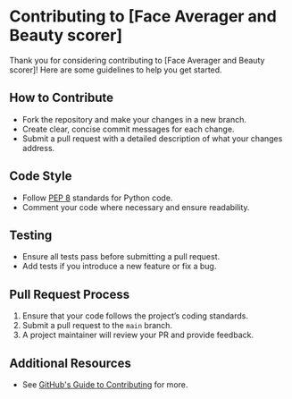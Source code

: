 # Contributing to [Face Averager and Beauty scorer]

Thank you for considering contributing to [Face Averager and Beauty scorer]! Here are some guidelines to help you get started.

## How to Contribute
- Fork the repository and make your changes in a new branch.
- Create clear, concise commit messages for each change.
- Submit a pull request with a detailed description of what your changes address.

## Code Style
- Follow [PEP 8](https://www.python.org/dev/peps/pep-0008/) standards for Python code.
- Comment your code where necessary and ensure readability.

## Testing
- Ensure all tests pass before submitting a pull request.
- Add tests if you introduce a new feature or fix a bug.

## Pull Request Process
1. Ensure that your code follows the project’s coding standards.
2. Submit a pull request to the `main` branch.
3. A project maintainer will review your PR and provide feedback.

## Additional Resources
- See [GitHub's Guide to Contributing](https://docs.github.com/en/get-started/quickstart/contributing-to-projects) for more.
